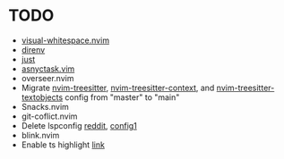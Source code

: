 # TODO

* [visual-whitespace.nvim](https://github.com/mcauley-penney/visual-whitespace.nvim)
* [direnv](https://github.com/direnv/direnv.git)
* [just](https://github.com/casey/just)
* [asnyctask.vim](https://github.com/skywind3000/asynctasks.vim.git)
* overseer.nvim
* Migrate [nvim-treesitter](https://github.com/nvim-treesitter/nvim-treesitter.git), [nvim-treesitter-context](https://github.com/nvim-treesitter/nvim-treesitter-context.git), and [nvim-treesitter-textobjects](https://github.com/nvim-treesitter/nvim-treesitter-textobjects) config from "master" to "main"
* Snacks.nvim
* git-coflict.nvim
* Delete lspconfig [reddit](https://www.reddit.com/r/neovim/s/NPf0JWCRlv), [config1](https://github.com/Rishabh672003/Neovim/blob/main/lua%2Frj%2Flsp.lua)
* blink.nvim
* Enable ts highlight [link](https://github.com/nvim-treesitter/nvim-treesitter/tree/main?tab=readme-ov-file#highlighting)
